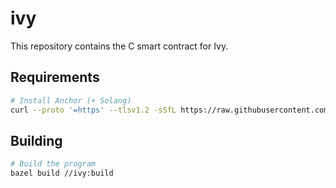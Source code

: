# ivy

This repository contains the C smart contract for Ivy.

## Requirements

```sh
# Install Anchor (+ Solang)
curl --proto '=https' --tlsv1.2 -sSfL https://raw.githubusercontent.com/solana-developers/solana-install/main/install.sh | bash
```

## Building

```sh
# Build the program
bazel build //ivy:build
```
